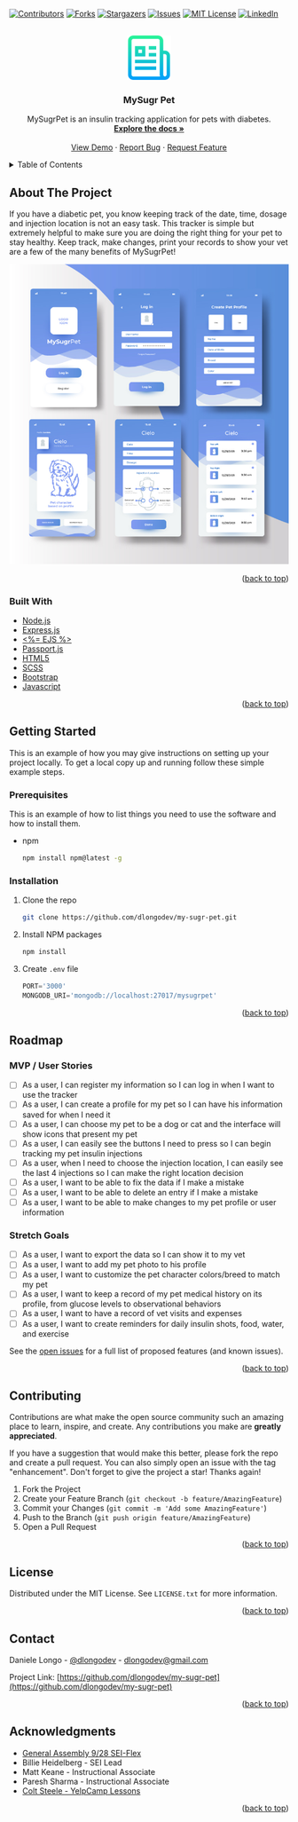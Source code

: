 <div id="top"></div>
<!--
*** Thanks for checking out the Best-README-Template. If you have a suggestion
*** that would make this better, please fork the repo and create a pull request
*** or simply open an issue with the tag "enhancement".
*** Don't forget to give the project a star!
*** Thanks again! Now go create something AMAZING! :D
-->



<!-- PROJECT SHIELDS -->
<!--
*** I'm using markdown "reference style" links for readability.
*** Reference links are enclosed in brackets [ ] instead of parentheses ( ).
*** See the bottom of this document for the declaration of the reference variables
*** for contributors-url, forks-url, etc. This is an optional, concise syntax you may use.
*** https://www.markdownguide.org/basic-syntax/#reference-style-links
-->
[![Contributors][contributors-shield]][contributors-url]
[![Forks][forks-shield]][forks-url]
[![Stargazers][stars-shield]][stars-url]
[![Issues][issues-shield]][issues-url]
[![MIT License][license-shield]][license-url]
[![LinkedIn][linkedin-shield]][linkedin-url]



<!-- PROJECT LOGO -->
<br />
<div align="center">
  <a href="https://github.com/dlongodev/my-sugr-pet">
    <img src="images/logo.png" alt="Logo" width="80" height="80">
  </a>

<h3 align="center">MySugr Pet</h3>

  <p align="center">
    MySugrPet is an insulin tracking application for pets with diabetes. 
    <br />
    <a href="https://github.com/dlongodev/my-sugr-pet"><strong>Explore the docs »</strong></a>
    <br />
    <br />
    <a href="https://github.com/dlongodev/my-sugr-pet">View Demo</a>
    ·
    <a href="https://github.com/dlongodev/my-sugr-pet/issues">Report Bug</a>
    ·
    <a href="https://github.com/dlongodev/my-sugr-pet/issues">Request Feature</a>
  </p>
</div>



<!-- TABLE OF CONTENTS -->
<details>
  <summary>Table of Contents</summary>
  <ol>
    <li>
      <a href="#about-the-project">About The Project</a>
      <ul>
        <li><a href="#built-with">Built With</a></li>
      </ul>
    </li>
    <li>
      <a href="#getting-started">Getting Started</a>
      <ul>
        <li><a href="#prerequisites">Prerequisites</a></li>
        <li><a href="#installation">Installation</a></li>
      </ul>
    </li>
    <li><a href="#roadmap">Roadmap</a></li>
    <li><a href="#contributing">Contributing</a></li>
    <li><a href="#license">License</a></li>
    <li><a href="#contact">Contact</a></li>
    <li><a href="#acknowledgments">Acknowledgments</a></li>
  </ol>
</details>



<!-- ABOUT THE PROJECT -->
## About The Project

If you have a diabetic pet, you know keeping track of the date, time, dosage and injection location is not an easy task. This tracker is simple but extremely helpful to make sure you are doing the right thing for your pet to stay healthy. Keep track, make changes, print your records to show your vet are a few of the many benefits of MySugrPet!

[![Product Name Screen Shot][product-screenshot]](https://dlongodev.github.pages.io/my-sugr-pet)

<p align="right">(<a href="#top">back to top</a>)</p>



### Built With

* [Node.js](https://nodejs.org/)
* [Express.js](https://expressjs.org/)
* [<%= EJS %>](https://ejs.co/)
* [Passport.js](https://www.passportjs.org/)
* [HTML5](https://svelte.dev/)
* [SCSS](https://sass-lang.com/)
* [Bootstrap](https://getbootstrap.com)
* [Javascript](https://developer.mozilla.org/en-US/docs/Web/JavaScript)

<p align="right">(<a href="#top">back to top</a>)</p>



<!-- GETTING STARTED -->
## Getting Started

This is an example of how you may give instructions on setting up your project locally.
To get a local copy up and running follow these simple example steps.

### Prerequisites

This is an example of how to list things you need to use the software and how to install them.
* npm
  ```sh
  npm install npm@latest -g
  ```

### Installation

1. Clone the repo
   ```sh
   git clone https://github.com/dlongodev/my-sugr-pet.git
   ```
2. Install NPM packages
   ```sh
   npm install
   ```
3. Create `.env` file
   ```js
   PORT='3000'
   MONGODB_URI='mongodb://localhost:27017/mysugrpet'
   ```

<p align="right">(<a href="#top">back to top</a>)</p>


<!-- ROADMAP -->
## Roadmap
### MVP / User Stories

- [ ] As a user, I can register my information so I can log in when I want to use the tracker
- [ ] As a user, I can create a profile for my pet so I can have his information saved for when I need it
- [ ] As a user, I can choose my pet to be a dog or cat and the interface will show icons that present my pet
- [ ] As a user, I can easily see the buttons I need to press so I can begin tracking my pet insulin injections
- [ ] As a user, when I need to choose the injection location, I can easily see the last 4 injections so I can make the right location decision
- [ ] As a user, I want to be able to fix the data if I make a mistake
- [ ] As a user, I want to be able to delete an entry if I make a mistake
- [ ] As a user, I want to be able to make changes to my pet profile or user information

### Stretch Goals

- [ ] As a user, I want to export the data so I can show it to my vet
- [ ] As a user, I want to add my pet photo to his profile
- [ ] As a user, I want to customize the pet character colors/breed to match my pet
- [ ] As a user, I want to keep a record of my pet medical history on its profile, from glucose levels to observational behaviors
- [ ] As a user, I want to have a record of vet visits and expenses
- [ ] As a user, I want to create reminders for daily insulin shots, food, water, and exercise

See the [open issues](https://github.com/dlongodev/my-sugr-pet/issues) for a full list of proposed features (and known issues).

<p align="right">(<a href="#top">back to top</a>)</p>



<!-- CONTRIBUTING -->
## Contributing

Contributions are what make the open source community such an amazing place to learn, inspire, and create. Any contributions you make are **greatly appreciated**.

If you have a suggestion that would make this better, please fork the repo and create a pull request. You can also simply open an issue with the tag "enhancement".
Don't forget to give the project a star! Thanks again!

1. Fork the Project
2. Create your Feature Branch (`git checkout -b feature/AmazingFeature`)
3. Commit your Changes (`git commit -m 'Add some AmazingFeature'`)
4. Push to the Branch (`git push origin feature/AmazingFeature`)
5. Open a Pull Request

<p align="right">(<a href="#top">back to top</a>)</p>



<!-- LICENSE -->
## License

Distributed under the MIT License. See `LICENSE.txt` for more information.

<p align="right">(<a href="#top">back to top</a>)</p>



<!-- CONTACT -->
## Contact

Daniele Longo - [@dlongodev](https://twitter.com/dlongodev) - dlongodev@gmail.com

Project Link: [https://github.com/dlongodev/my-sugr-pet](https://github.com/dlongodev/my-sugr-pet)

<p align="right">(<a href="#top">back to top</a>)</p>



<!-- ACKNOWLEDGMENTS -->
## Acknowledgments

* [General Assembly 9/28 SEI-Flex](https://generalassemb.ly/)
* Billie Heidelberg - SEI Lead
* Matt Keane - Instructional Associate
* Paresh Sharma - Instructional Associate
* [Colt Steele - YelpCamp Lessons](https://www.udemy.com/course/the-web-developer-bootcamp/)

<p align="right">(<a href="#top">back to top</a>)</p>



<!-- MARKDOWN LINKS & IMAGES -->
<!-- https://www.markdownguide.org/basic-syntax/#reference-style-links -->
[contributors-shield]: https://img.shields.io/github/contributors/dlongodev/my-sugr-pet.svg?style=for-the-badge
[contributors-url]: https://github.com/dlongodev/my-sugr-pet/graphs/contributors
[forks-shield]: https://img.shields.io/github/forks/dlongodev/my-sugr-pet.svg?style=for-the-badge
[forks-url]: https://github.com/dlongodev/my-sugr-pet/network/members
[stars-shield]: https://img.shields.io/github/stars/dlongodev/my-sugr-pet.svg?style=for-the-badge
[stars-url]: https://github.com/dlongodev/my-sugr-pet/stargazers
[issues-shield]: https://img.shields.io/github/issues/dlongodev/my-sugr-pet.svg?style=for-the-badge
[issues-url]: https://github.com/dlongodev/my-sugr-pet/issues
[license-shield]: https://img.shields.io/github/license/dlongodev/my-sugr-pet.svg?style=for-the-badge
[license-url]: https://github.com/dlongodev/my-sugr-pet/blob/master/LICENSE.txt
[linkedin-shield]: https://img.shields.io/badge/-LinkedIn-black.svg?style=for-the-badge&logo=linkedin&colorB=555
[linkedin-url]: https://linkedin.com/in/danielealongo
[product-screenshot]: images/mySugrPet_wireframes.jpg
